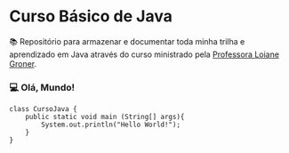# Curso Básico de Java 

📚 Repositório para armazenar e documentar toda minha trilha e aprendizado em Java através do curso ministrado pela [Professora Loiane Groner](https://www.youtube.com/watch?v=LnORjqZUMIQ&list=PLGxZ4Rq3BOBq0KXHsp5J3PxyFaBIXVs3r).

### 💻 Olá, Mundo!
````
class CursoJava {
    public static void main (String[] args){
        System.out.println("Hello World!");
    }
}
````